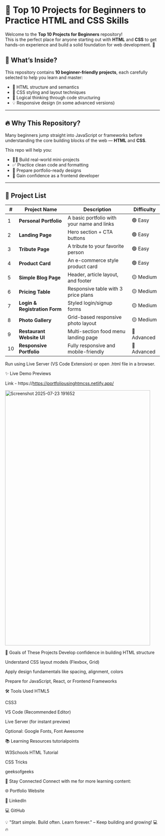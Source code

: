 # 🌟 Top 10 Projects for Beginners to Practice HTML and CSS Skills

Welcome to the **Top 10 Projects for Beginners** repository!  
This is the perfect place for anyone starting out with **HTML** and **CSS** to get hands-on experience and build a solid foundation for web development. 🚀

## 📌 What’s Inside?

This repository contains **10 beginner-friendly projects**, each carefully selected to help you learn and master:

- 📄 HTML structure and semantics
- 🎨 CSS styling and layout techniques
- 🧠 Logical thinking through code structuring
- 💡 Responsive design (in some advanced versions)

---

## 🔥 Why This Repository?

Many beginners jump straight into JavaScript or frameworks before understanding the core building blocks of the web — **HTML** and **CSS**.

This repo will help you:

- 👨‍💻 Build real-world mini-projects
- ✅ Practice clean code and formatting
- 💼 Prepare portfolio-ready designs
- 💪 Gain confidence as a frontend developer

---

## 📁 Project List

| # | Project Name                 | Description                                 | Difficulty |
|---|------------------------------|---------------------------------------------|------------|
| 1 | **Personal Portfolio**       | A basic portfolio with your name and links  | 🟢 Easy     |
| 2 | **Landing Page**             | Hero section + CTA buttons                  | 🟢 Easy     |
| 3 | **Tribute Page**             | A tribute to your favorite person           | 🟢 Easy     |
| 4 | **Product Card**             | An e-commerce style product card            | 🟢 Easy     |
| 5 | **Simple Blog Page**         | Header, article layout, and footer          | 🟡 Medium   |
| 6 | **Pricing Table**            | Responsive table with 3 price plans         | 🟡 Medium   |
| 7 | **Login & Registration Form**| Styled login/signup forms                   | 🟡 Medium   |
| 8 | **Photo Gallery**            | Grid-based responsive photo layout          | 🟡 Medium   |
| 9 | **Restaurant Website UI**    | Multi-section food menu landing page        | 🔴 Advanced |
|10 | **Responsive Portfolio**     | Fully responsive and mobile-friendly        | 🔴 Advanced |

Run using Live Server (VS Code Extension) or open .html file in a browser.

✨ Live Demo Previews



Link - https://https://portfoliousinghtmcss.netlify.app/


<img width="472" height="827" alt="Screenshot 2025-07-23 191652" src="https://github.com/user-attachments/assets/4f4f98e3-dd59-41ce-a193-a4cb994fd507" />


🎯 Goals of These Projects
Develop confidence in building HTML structure

Understand CSS layout models (Flexbox, Grid)

Apply design fundamentals like spacing, alignment, colors

Prepare for JavaScript, React, or Frontend Frameworks

🛠️ Tools Used
HTML5

CSS3

VS Code (Recommended Editor)

Live Server (for instant preview)

Optional: Google Fonts, Font Awesome

📚 Learning Resources
tutorialpoints

W3Schools HTML Tutorial

CSS Tricks

geeksofgeeks


🤝 Stay Connected
Connect with me for more learning content:

🌐 Portfolio Website

💼 LinkedIn

💻 GitHub

💡 "Start simple. Build often. Learn forever." – Keep building and growing! 💻🔥






